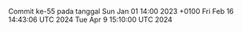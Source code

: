 Commit ke-55 pada tanggal Sun Jan 01 14:00 2023 +0100
Fri Feb 16 14:43:06 UTC 2024
Tue Apr  9 15:10:00 UTC 2024
